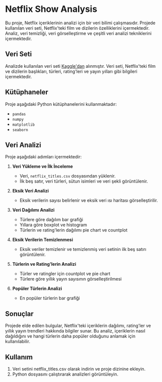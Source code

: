 # Netflix Show Analysis

Bu proje, Netflix içeriklerinin analizi için bir veri bilimi çalışmasıdır. Projede kullanılan veri seti, Netflix'teki film ve dizilerin özelliklerini içermektedir. Analiz, veri temizliği, veri görselleştirme ve çeşitli veri analizi tekniklerini içermektedir.

## Veri Seti

Analizde kullanılan veri seti [Kaggle'dan](https://www.kaggle.com/datasets/shivamb/netflix-shows) alınmıştır. Veri seti, Netflix'teki film ve dizilerin başlıkları, türleri, rating'leri ve yayın yılları gibi bilgileri içermektedir.

## Kütüphaneler

Proje aşağıdaki Python kütüphanelerini kullanmaktadır:
- `pandas`
- `numpy`
- `matplotlib`
- `seaborn`

## Veri Analizi

Proje aşağıdaki adımları içermektedir:

1. **Veri Yükleme ve İlk İnceleme**
   - Veri, `netflix_titles.csv` dosyasından yüklenir.
   - İlk beş satır, veri türleri, sütun isimleri ve veri şekli görüntülenir.

2. **Eksik Veri Analizi**
   - Eksik verilerin sayısı belirlenir ve eksik veri ısı haritası görselleştirilir.

3. **Veri Dağılımı Analizi**
   - Türlere göre dağılım bar grafiği
   - Yıllara göre boxplot ve histogram
   - Türlerin ve rating'lerin dağılımı pie chart ve countplot

4. **Eksik Verilerin Temizlenmesi**
   - Eksik veriler temizlenir ve temizlenmiş veri setinin ilk beş satırı görüntülenir.

5. **Türlerin ve Rating'lerin Analizi**
   - Türler ve ratingler için countplot ve pie chart
   - Türlere göre yıllık yayın sayısının görselleştirilmesi

6. **Popüler Türlerin Analizi**
   - En popüler türlerin bar grafiği

## Sonuçlar

Projede elde edilen bulgular, Netflix'teki içeriklerin dağılımı, rating'ler ve yıllık yayın trendleri hakkında bilgiler sunar. Bu analiz, içeriklerin nasıl dağıldığını ve hangi türlerin daha popüler olduğunu anlamak için kullanılabilir.

## Kullanım
  1. Veri setini netflix_titles.csv olarak indirin ve proje dizinine ekleyin.
  2. Python dosyasını çalıştırarak analizleri görüntüleyin.
